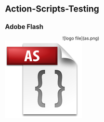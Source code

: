 # Action-Scripts-Testing
 ## Adobe Flash
 
 <center> ![logo file](as.png)</center>
<img src="as.png" align="center">
 
